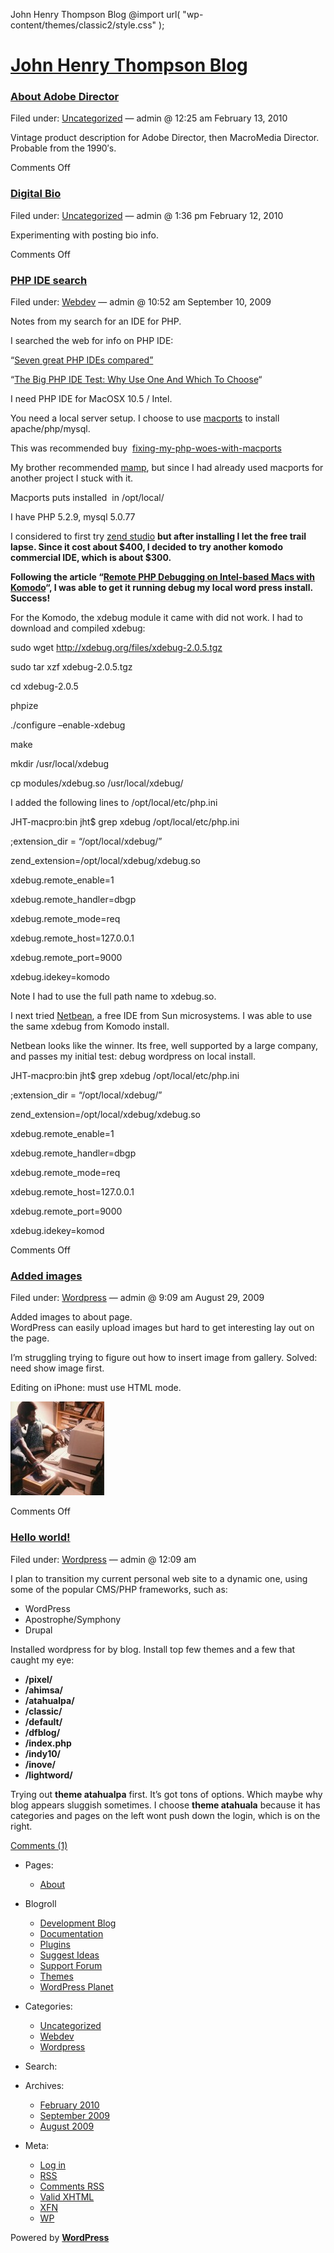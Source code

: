   John Henry Thompson Blog @import url( "wp-content/themes/classic2/style.css" );           

[John Henry Thompson Blog](index.html)
======================================

### [About Adobe Director](2010/02/13/about-adobe-director/index.html)

Filed under: [Uncategorized](category/uncategorized/index.html "View all posts in Uncategorized") — admin @ 12:25 am February 13, 2010

Vintage product description for Adobe Director, then MacroMedia Director.  
Probable from the 1990′s.

Comments Off

### [Digital Bio](2010/02/12/digital-bio/index.html)

Filed under: [Uncategorized](category/uncategorized/index.html "View all posts in Uncategorized") — admin @ 1:36 pm February 12, 2010

Experimenting with posting bio info.

Comments Off

### [PHP IDE search](2009/09/10/php-ide-search/index.html)

Filed under: [Webdev](category/webdev/index.html "View all posts in Webdev") — admin @ 10:52 am September 10, 2009

Notes from my search for an IDE for PHP.

I searched the web for info on PHP IDE:

“[Seven great PHP IDEs compared”](http://www.ibm.com/developerworks/library/os-php-ide/index.html)

“[The Big PHP IDE Test: Why Use One And Which To Choose](http://www.smashingmagazine.com/2009/02/11/the-big-php-ides-test-why-use-oneand-which-to-choose/)“

I need PHP IDE for MacOSX 10.5 / Intel.

You need a local server setup. I choose to use [macports](http://www.macports.org "macports") to install apache/php/mysql.

This was recommended buy  [fixing-my-php-woes-with-macports](http://iparrizar.mnstate.edu/~juan/urania/2008/08/14/fixing-my-php-woes-with-macports/ "fixing-my-php-woes-with-macports")

My brother recommended [mamp](http://www.mamp.info/en/index.html "mamp"), but since I had already used macports for another project I stuck with it.

  

Macports puts installed  in /opt/local/

I have PHP 5.2.9, mysql 5.0.77

I considered to first try [zend studio](http://shop.zend.com/en/zend-studio-for-eclipse.html "zend-studio") **but after installing I let the free trail lapse. Since it cost about $400, I decided to try another komodo commercial IDE, which is about $300.**

**Following the article “[Remote PHP Debugging on Intel-based Macs with Komodo](http://www.sysarchitects.com/node/22)“, I was able to get it running debug my local word press install. Success!**

For the Komodo, the xdebug module it came with did not work. I had to download and compiled xdebug:

sudo wget http://xdebug.org/files/xdebug-2.0.5.tgz

sudo tar xzf xdebug-2.0.5.tgz

cd xdebug-2.0.5

phpize

./configure –enable-xdebug

make

mkdir /usr/local/xdebug

cp modules/xdebug.so /usr/local/xdebug/

I added the following lines to /opt/local/etc/php.ini

JHT-macpro:bin jht$ grep xdebug /opt/local/etc/php.ini

;extension\_dir = “/opt/local/xdebug/”

zend\_extension=/opt/local/xdebug/xdebug.so

xdebug.remote\_enable=1

xdebug.remote\_handler=dbgp

xdebug.remote\_mode=req

xdebug.remote\_host=127.0.0.1

xdebug.remote\_port=9000

xdebug.idekey=komodo

Note I had to use the full path name to xdebug.so.

I next tried [Netbean](http://www.netbeans.org/features/index.html), a free IDE from Sun microsystems. I was able to use the same xdebug from Komodo install.

Netbean looks like the winner. Its free, well supported by a large company, and passes my initial test: debug wordpress on local install.

JHT-macpro:bin jht$ grep xdebug /opt/local/etc/php.ini

;extension\_dir = “/opt/local/xdebug/”

zend\_extension=/opt/local/xdebug/xdebug.so

xdebug.remote\_enable=1

xdebug.remote\_handler=dbgp

xdebug.remote\_mode=req

xdebug.remote\_host=127.0.0.1

xdebug.remote\_port=9000

xdebug.idekey=komod

Comments Off

### [Added images](2009/08/29/added-images/index.html)

Filed under: [Wordpress](category/wordpress/index.html "View all posts in Wordpress") — admin @ 9:09 am August 29, 2009

Added images to about page.  
WordPress can easily upload images but hard to get interesting lay out on the page.

I’m struggling trying to figure out how to insert image from gallery. Solved: need show image first.

Editing on iPhone: must use HTML mode.

[![83_jt_ibm_pc](wp-content/uploads/2009/08/83_jt_ibm_pc-150x150.jpg "83_jt_ibm_pc")](about/83_jt_ibm_pc/index.html)

Comments Off

### [Hello world!](2009/08/29/hello-world/index.html)

Filed under: [Wordpress](category/wordpress/index.html "View all posts in Wordpress") — admin @ 12:09 am

I plan to transition my current personal web site to a dynamic one, using some of the popular CMS/PHP frameworks, such as:

*   WordPress
*   Apostrophe/Symphony
*   Drupal

Installed wordpress for by blog. Install top few themes and a few that caught my eye:

*   **/pixel/**
*   **/ahimsa/**
*   **/atahualpa/**
*   **/classic/**
*   **/default/**
*   **/dfblog/**
*   **/index.php**
*   **/indy10/**
*   **/inove/**
*   **/lightword/**

Trying out **theme atahualpa** first. It’s got tons of options. Which maybe why blog appears sluggish sometimes. I choose **theme atahuala** because it has categories and pages on the left wont push down the login, which is on the right.

[Comments (1)](2009/08/29/hello-world/index.html#comments "Comment on Hello world!")

*   Pages:
    *   [About](about/index.html "About")
*   Blogroll
    *   [Development Blog](http://wordpress.org/development/)
    *   [Documentation](http://codex.wordpress.org/)
    *   [Plugins](http://wordpress.org/extend/plugins/)
    *   [Suggest Ideas](http://wordpress.org/extend/ideas/)
    *   [Support Forum](http://wordpress.org/support/)
    *   [Themes](http://wordpress.org/extend/themes/)
    *   [WordPress Planet](http://planet.wordpress.org/)
*   Categories:
    *   [Uncategorized](category/uncategorized/index.html "View all posts filed under Uncategorized")
    *   [Webdev](category/webdev/index.html "View all posts filed under Webdev")
    *   [Wordpress](category/wordpress/index.html "View all posts filed under Wordpress")
*   Search:
    
      
    
*   Archives:
    *   [February 2010](2010/02/index.html "February 2010")
    *   [September 2009](2009/09/index.html "September 2009")
    *   [August 2009](2009/08/index.html "August 2009")
*   Meta:
    *   [Log in](wp-login.php.html)
    *   [RSS](feed/index.rss "Syndicate this site using RSS")
    *   [Comments RSS](comments/feed/index.rss "The latest comments to all posts in RSS")
    *   [Valid XHTML](http://validator.w3.org/check/referer "This page validates as XHTML 1.0 Transitional")
    *   [XFN](http://gmpg.org/xfn/)
    *   [WP](http://wordpress.org/ "Powered by WordPress, state-of-the-art semantic personal publishing platform.")

Powered by [**WordPress**](http://wordpress.org/ "Powered by WordPress, state-of-the-art semantic personal publishing platform.")